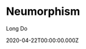 ---
title: Neumorphism
github: https://github.com/longpdo/neumorphism
demo: https://longpdo.github.io/neumorphism/
author: Long Do
date: 2020-04-22T00:00:00.000Z
ssg:
  - Jekyll
cms:
  - Markdown
css:
  - SCSS
category:
  - Portfolio
description: >-
  Neumorphism designed Jekyll theme for personal websites, portfolios and
  resumes.
draft: true
publish_date: '2020-04-10T21:08:01Z'
update_date: '2022-05-25T22:17:08Z'
github_star: 255
github_fork: 415
---